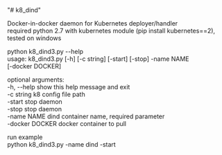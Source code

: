 "# k8_dind" 

Docker-in-docker daemon for Kubernetes deployer/handler  
required python 2.7 with kubernetes module (pip install kubernetes==2), tested on windows

python k8_dind3.py --help  
usage: k8_dind3.py [-h] [-c string] [-start] [-stop] -name NAME  
                   [-docker DOCKER]  
  
optional arguments:  
  -h, --help      show this help message and exit  
  -c string       k8 config file path  
  -start          stop daemon  
  -stop           stop daemon  
  -name NAME      dind container name, required parameter  
  -docker DOCKER  docker container to pull  
  
run example   
python k8_dind3.py -name dind -start  

